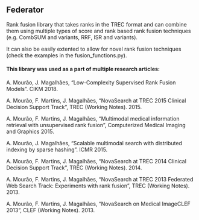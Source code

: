 ## Federator
Rank fusion library that takes ranks in the TREC format and can combine them using multiple types of score and rank based rank fusion techniques (e.g. CombSUM and variants, RRF, ISR and variants).

It can also be easily extented to allow for novel rank fusion techniques (check the examples in the fusion_functions.py).

#### This library was used as a part of multiple research articles:

A. Mourão, J. Magalhães, “Low-Complexity Supervised Rank Fusion Models”. CIKM 2018.

A. Mourão, F. Martins, J. Magalhães, “NovaSearch at TREC 2015 Clinical Decision Support Track”, TREC (Working Notes). 2015.

A. Mourão, F. Martins, J. Magalhães, “Multimodal medical information retrieval with unsupervised rank fusion”, Computerized Medical Imaging and Graphics 2015.

A. Mourão, J. Magalhães, “Scalable multimodal search with distributed indexing by sparse hashing”. ICMR 2015.

A. Mourão, F. Martins, J. Magalhães, “NovaSearch at TREC 2014 Clinical Decision Support Track”, TREC (Working Notes). 2014.

A. Mourão, F. Martins, J. Magalhães, “NovaSearch at TREC 2013 Federated Web Search Track: Experiments with rank fusion”, TREC (Working Notes). 2013.

A. Mourão, F. Martins, J. Magalhães, “NovaSearch on Medical ImageCLEF 2013”, CLEF (Working Notes). 2013.

